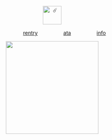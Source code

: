 <p align="center">
  <img width="50" src="https://komarev.com/ghpvc/?username=retrobive&label=☄️" alt="☄️">
</p>

⠀⠀⠀ ⠀⠀⠀ ⠀⠀⠀⠀⠀ ⠀⠀⠀ ⠀ [rentry](https://rentry.co/2ndyear)⠀⠀⠀⠀ ⠀⠀ [ata](https://retrobive.atabook.org/)⠀⠀⠀⠀⠀ ⠀ [info](https://rentry.co/retrosstuff)
<p align="center">
  <img width="250" height="250"
    src="https://github.com/user-attachments/assets/b8fd5cd9-706a-49ff-bb66-6448cc58a1af">
</p>
